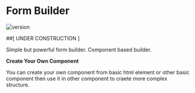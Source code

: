 # Form Builder

![version](https://img.shields.io/badge/version-0.0.1-blue.svg)

##[ UNDER CONSTRUCTION ]

Simple but powerful form builder. Component based builder.

**Create Your Own Component**

You can create your own component from basic html element or other basic component then use it in other component to craete more complex structure.